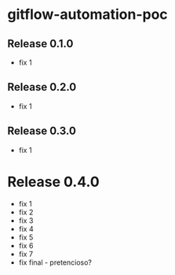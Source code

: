# gitflow-automation-poc

## Release 0.1.0
- fix 1

## Release 0.2.0
- fix 1

## Release 0.3.0
- fix 1

# Release 0.4.0
- fix 1
- fix 2
- fix 3
- fix 4
- fix 5
- fix 6
- fix 7
- fix final - pretencioso?